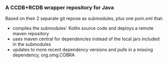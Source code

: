 ### A CCDB+RCDB wrapper repository for Java

Based on their 2 separate git repose as submodules, plus one pom.xml that:
* compiles the submodules' Kotlin source code and deploys a remote maven repository
* uses maven central for dependencies instead of the local jars included in the submodules
* updates to more recent dependency versions and pulls in a missing dependency, org.omg.COBRA
